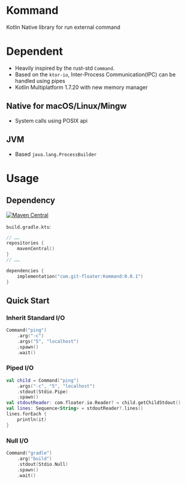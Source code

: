 # Kommand

Kotlin Native library for run external command

# Dependent

- Heavily inspired by the rust-std `Command`.
- Based on the `ktor-io`, Inter-Process Communication(IPC) can be handled using pipes
- Kotlin Multiplatform 1.7.20 with new memory manager

## Native for macOS/Linux/Mingw

- System calls using POSIX api

## JVM

- Based `java.lang.ProcessBuilder`


# Usage

## Dependency

[![Maven Central](https://maven-badges.herokuapp.com/maven-central/com.git-floater/Kommand/badge.svg)](https://maven-badges.herokuapp.com/maven-central/com.git-floater/Kommand)

`build.gradle.kts`:

```kotlin
// ……
repositories {
    mavenCentral()
}
// ……

dependencies {
    implementation("com.git-floater:Kommand:0.0.1")
}

```

## Quick Start

### Inherit Standard I/O

```kotlin
Command("ping")
    .arg("-c")
    .args("5", "localhost")
    .spawn()
    .wait()
```

### Piped I/O

```kotlin
val child = Command("ping")
    .args("-c", "5", "localhost")
    .stdout(Stdio.Pipe)
    .spawn()
val stdoutReader: com.floater.io.Reader? = child.getChildStdout()
val lines: Sequence<String> = stdoutReader?.lines()
lines.forEach { 
    println(it)
}
```

### Null I/O

```kotlin
Command("gradle")
    .arg("build")
    .stdout(Stdio.Null)
    .spawn()
    .wait()
```
